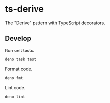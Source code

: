 # ts-derive

The "Derive" pattern with TypeScript decorators.

## Develop

Run unit tests.

```sh
deno task test
```

Format code.

```sh
deno fmt
```

Lint code.

```sh
deno lint
```
